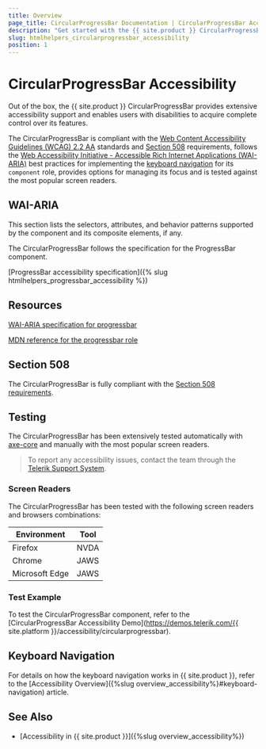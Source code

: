 ```yaml
---
title: Overview
page_title: CircularProgressBar Documentation | CircularProgressBar Accessibility
description: "Get started with the {{ site.product }} CircularProgressBar and learn about its accessibility support for WAI-ARIA, Section 508, and WCAG 2.2."
slug: htmlhelpers_circularprogressbar_accessibility
position: 1
---
```


# CircularProgressBar Accessibility





Out of the box, the {{ site.product }} CircularProgressBar provides extensive accessibility support and enables users with disabilities to acquire complete control over its features.


The CircularProgressBar is compliant with the [Web Content Accessibility Guidelines (WCAG) 2.2 AA](https://www.w3.org/TR/WCAG22/) standards and [Section 508](https://www.section508.gov/) requirements, follows the [Web Accessibility Initiative - Accessible Rich Internet Applications (WAI-ARIA)](https://www.w3.org/WAI/ARIA/apg/) best practices for implementing the [keyboard navigation](#keyboard-navigation) for its `component` role, provides options for managing its focus and is tested against the most popular screen readers.

## WAI-ARIA


This section lists the selectors, attributes, and behavior patterns supported by the component and its composite elements, if any.


The CircularProgressBar follows the specification for the ProgressBar component.

[ProgressBar accessibility specification]({% slug htmlhelpers_progressbar_accessibility %})

## Resources

[WAI-ARIA specification for progressbar](https://www.w3.org/TR/wai-aria-1.2/#progressbar)

[MDN reference for the progressbar role](https://developer.mozilla.org/en-US/docs/Web/Accessibility/ARIA/Roles/progressbar_role#associated_wai-aria_roles_states_and_properties)

## Section 508


The CircularProgressBar is fully compliant with the [Section 508 requirements](http://www.section508.gov/).

## Testing


The CircularProgressBar has been extensively tested automatically with [axe-core](https://github.com/dequelabs/axe-core) and manually with the most popular screen readers.

> To report any accessibility issues, contact the team through the [Telerik Support System](https://www.telerik.com/account/support-center).

### Screen Readers


The CircularProgressBar has been tested with the following screen readers and browsers combinations:

| Environment | Tool |
| ----------- | ---- |
| Firefox | NVDA |
| Chrome | JAWS |
| Microsoft Edge | JAWS |



### Test Example

To test the CircularProgressBar component, refer to the [CircularProgressBar Accessibility Demo](https://demos.telerik.com/{{ site.platform }}/accessibility/circularprogressbar).

## Keyboard Navigation

For details on how the keyboard navigation works in {{ site.product }}, refer to the [Accessibility Overview]({%slug overview_accessibility%}#keyboard-navigation) article.

## See Also

* [Accessibility in {{ site.product }}]({%slug overview_accessibility%})